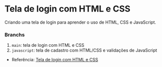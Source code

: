 # Tela de login com HTML e CSS

Criando uma tela de login para aprender o uso de HTML, CSS e JavaScript.

### Branchs
1. `main`: tela de login com HTML e CSS
2. `javascript`: tela de cadastro com HTML/CSS e validações de JavaScript



- Referência: [Tela de login com HTML e CSS](https://www.youtube.com/watch?v=TpawIZdeMDI&list=PLnDvRpP8Bnew4ZYLYp47sD52OHQfHNdGB&index=2&ab_channel=MatheusBattisti-HoradeCodar)

